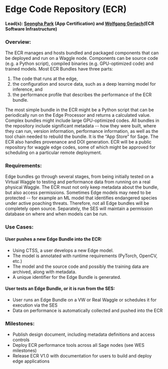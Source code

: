 # Edge Code Repository (ECR)

#### Lead(s): [Seongha Park](mailto:seongha.park@anl.gov) (App Certification) and [Wolfgang Gerlach](mailto:wolfgang@uchicago.edu)(ECR Software Infrastructure)

### Overview:
The ECR manages and hosts bundled and packaged components that can be deployed and run on a Waggle node. Components can be source code (e.g. a Python script), compiled binaries (e.g. GPU-optimized code) and trained models. Most ECR Bundles have three parts:  
  1) The code that runs at the edge, 
  2) the configuration and source data, such as a deep learning model for inference, and 
  3) the performance profile that describes the performance of the ECR bundle.
  
  The most simple bundle in the ECR might be a Python script that can be periodically run on the Edge Processor and returns a calculated value.  Complex bundles might include large GPU-optimized codes. All bundles in the repository include significant metadata -- how they were built, where they can run, version information, performance information, as well as the tool chain needed to rebuild the bundle.  It is the “App Store” for Sage. The ECR also handles provenance and DOI generation. ECR will be a public repository for waggle edge codes, some of which might be approved for scheduling on a particular remote deployment.
  
### Requirements:

Edge bundles go through several stages, from being initially tested on a Virtual Waggle to testing and performance data from running on a real physical Waggle. The ECR must not only keep metadata about the bundle, but also access permissions. Sometimes Edge models may need to be protected -- for example an ML model that identifies endangered species under active poaching threats.  Therefore, not all Edge bundles will be completely open source. Separately, the SES will maintain a permission database on where and when models can be run.

### Use Cases:
#### User pushes a new Edge Bundle into the ECR:
* Using CTSS, a user develops a new Edge model.
* The model is annotated with runtime requirements (PyTorch, OpenCV, etc.)
* The model and the source code and possibly the training data are archived, along with metadata.
* A unique identifier for the Edge Bundle is generated.
#### User tests an Edge Bundle, or it is run from the SES:
* User runs an Edge Bundle on a VW or Real Waggle or schedules it for execution via the SES
* Data on performance is automatically collected and pushed into the ECR

### Milestones:
* Publish design document, including metadata definitions and access controls
* Deploy ECR performance tools across all Sage nodes (see WES milestones)
* Release ECR V1.0 with documentation for users to build and deploy edge applications
